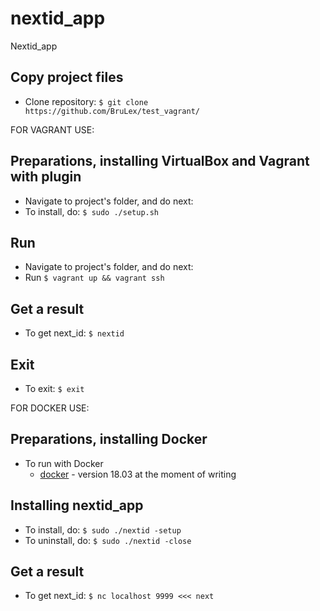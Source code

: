 # nextid_app
Nextid_app

## Copy project files
- Clone repository:
`$ git clone https://github.com/BruLex/test_vagrant/`

FOR VAGRANT USE:
## Preparations, installing VirtualBox and Vagrant with plugin
- Navigate to project's folder, and do next:
- To install, do:
 `$ sudo ./setup.sh`
## Run
- Navigate to project's folder, and do next:
- Run `$ vagrant up && vagrant ssh`
## Get a result
- To get next_id: `$ nextid`
## Exit 
- To exit: `$ exit`

FOR DOCKER USE:
## Preparations, installing Docker
- To run with Docker
  - [docker](https://docs.docker.com/install/) - version 18.03 at the moment of writing
## Installing nextid_app
- To install, do:
 `$ sudo ./nextid -setup`
- To uninstall, do:
 `$ sudo ./nextid -close`
## Get a result
- To get next_id: `$ nc localhost 9999 <<< next`


